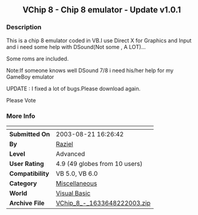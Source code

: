 ﻿<div align="center">

## VChip 8 \- Chip 8 emulator \- Update v1\.0\.1


</div>

### Description

This is a chip 8 emulator coded in VB.I use Direct X for Graphics and Input and i need some help with DSound(Not some , A LOT)...

Some roms are included.

Note:If someone knows well DSound 7/8 i need his/her help for my GameBoy emulator

UPDATE : I fixed a lot of bugs.Please download again.

Please Vote
 
### More Info
 


<span>             |<span>
---                |---
**Submitted On**   |2003-08-21 16:26:42
**By**             |[Raziel](https://github.com/Planet-Source-Code/PSCIndex/blob/master/ByAuthor/raziel.md)
**Level**          |Advanced
**User Rating**    |4.9 (49 globes from 10 users)
**Compatibility**  |VB 5\.0, VB 6\.0
**Category**       |[Miscellaneous](https://github.com/Planet-Source-Code/PSCIndex/blob/master/ByCategory/miscellaneous__1-1.md)
**World**          |[Visual Basic](https://github.com/Planet-Source-Code/PSCIndex/blob/master/ByWorld/visual-basic.md)
**Archive File**   |[VChip\_8\_\-\_1633648222003\.zip](https://github.com/Planet-Source-Code/raziel-vchip-8-chip-8-emulator-update-v1-0-1__1-47851/archive/master.zip)








